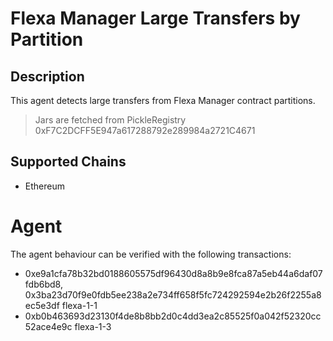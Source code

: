 # Flexa Manager Large Transfers by Partition

## Description

This agent detects large transfers from Flexa Manager contract partitions.

> Jars are fetched from PickleRegistry 0xF7C2DCFF5E947a617288792e289984a2721C4671

## Supported Chains

- Ethereum

# Agent

The agent behaviour can be verified with the following transactions:

- 0xe9a1cfa78b32bd0188605575df96430d8a8b9e8fca87a5eb44a6daf07fdb6bd8, 0x3ba23d70f9e0fdb5ee238a2e734ff658f5fc724292594e2b26f2255a8ec5e3df flexa-1-1
- 0xb0b463693d23130f4de8b8bb2d0c4dd3ea2c85525f0a042f52320cc52ace4e9c flexa-1-3
